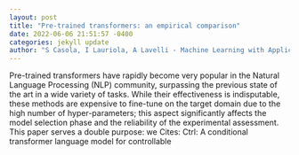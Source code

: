```yaml
--- 
layout: post 
title: "Pre-trained transformers: an empirical comparison" 
date: 2022-06-06 21:51:57 -0400 
categories: jekyll update 
author: "S Casola, I Lauriola, A Lavelli - Machine Learning with Applications, 2022" 
--- 
```

Pre-trained transformers have rapidly become very popular in the Natural Language Processing (NLP) community, surpassing the previous state of the art in a wide variety of tasks. While their effectiveness is indisputable, these methods are expensive to fine-tune on the target domain due to the high number of hyper-parameters; this aspect significantly affects the model selection phase and the reliability of the experimental assessment. This paper serves a double purpose: we Cites: Ctrl: A conditional transformer language model for controllable